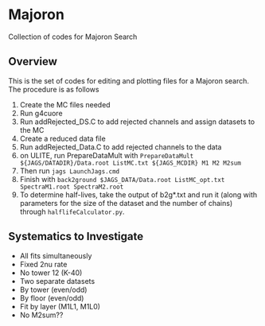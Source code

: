 # Majoron
Collection of codes for Majoron Search

## Overview
This is the set of codes for editing and plotting files for a Majoron search. The procedure is as follows

1. Create the MC files needed
2. Run g4cuore 
3. Run addRejected_DS.C to add rejected channels and assign datasets to the MC
4. Create a reduced data file
5. Run addRejected_Data.C to add rejected channels to the data
6. on ULITE, run PrepareDataMult with ```PrepareDataMult ${JAGS/DATADIR}/Data.root ListMC.txt ${JAGS_MCDIR} M1 M2 M2sum```
7. Then run ```jags LaunchJags.cmd```
8. Finish with ```back2ground $JAGS_DATA/Data.root ListMC_opt.txt SpectraM1.root SpectraM2.root```
9. To determine half-lives, take the output of b2g*.txt and run it (along with parameters for the size of the dataset and the number of chains) through `halflifeCalculator.py`.

## Systematics to Investigate

* All fits simultaneously
* Fixed 2nu rate
* No tower 12 (K-40)
* Two separate datasets
* By tower (even/odd)
* By floor (even/odd)
* Fit by layer (M1L1, M1L0)
* No M2sum??
